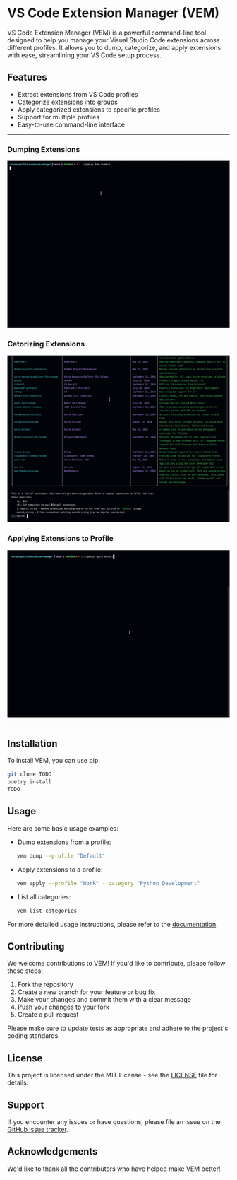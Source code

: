 # VS Code Extension Manager (VEM)

VS Code Extension Manager (VEM) is a powerful command-line tool designed to help you manage your Visual Studio Code extensions across different profiles. It allows you to dump, categorize, and apply extensions with ease, streamlining your VS Code setup process.

## Features

- Extract extensions from VS Code profiles
- Categorize extensions into groups
- Apply categorized extensions to specific profiles
- Support for multiple profiles
- Easy-to-use command-line interface

--- 

### Dumping Extensions

[![Dumping Extensions](assets/VPEM-dump.png)](assets/https://github.com/drmikecrowe/vscode-profile-extension-manager/raw/refs/heads/main/assets/VPEM-dump.webm)

### Catorizing Extensions

[![Catorizing Extensions](assets/VPEM-categorize.png)](assets/https://github.com/drmikecrowe/vscode-profile-extension-manager/raw/refs/heads/main/assets/VPEM-catorize.webm)

### Applying Extensions to Profile

[![Applying Extensions to Profile](assets/VPEM-apply.png)](assets/https://github.com/drmikecrowe/vscode-profile-extension-manager/raw/refs/heads/main/assets/VPEM-apply.webm)

---

## Installation

To install VEM, you can use pip:

```sh
git clone TODO
poetry install
TODO
```

## Usage

Here are some basic usage examples:

- Dump extensions from a profile:

```sh
   vem dump --profile "Default"
```

- Apply extensions to a profile:

```sh
   vem apply --profile "Work" --category "Python Development"
```

- List all categories:

```md
   vem list-categories
```

For more detailed usage instructions, please refer to the [documentation](link-to-documentation).

## Contributing

We welcome contributions to VEM! If you'd like to contribute, please follow these steps:

1. Fork the repository
2. Create a new branch for your feature or bug fix
3. Make your changes and commit them with a clear message
4. Push your changes to your fork
5. Create a pull request

Please make sure to update tests as appropriate and adhere to the project's coding standards.

## License

This project is licensed under the MIT License - see the [LICENSE](LICENSE) file for details.

## Support

If you encounter any issues or have questions, please file an issue on the [GitHub issue tracker](link-to-issues).

## Acknowledgements

We'd like to thank all the contributors who have helped make VEM better!
